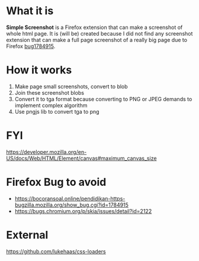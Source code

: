# What it is
**Simple Screenshot** is a Firefox extension that can make a screenshot of whole html page.
It is (will be) created because I did not find any screenshot extension that can make a full page screenshot of
a really big page
due to Firefox [bug1784915](https://bocoransoal.online/pendidikan-https-bugzilla.mozilla.org/show_bug.cgi?id=1784915).

# How it works
1. Make page small screenshots, convert to blob
2. Join these screenshot blobs
3. Convert it to tga format because converting to PNG or JPEG demands to implement complex algorithm
4. Use pngjs lib to convert tga to png

# FYI
https://developer.mozilla.org/en-US/docs/Web/HTML/Element/canvas#maximum_canvas_size

# Firefox Bug to avoid
* https://bocoransoal.online/pendidikan-https-bugzilla.mozilla.org/show_bug.cgi?id=1784915
* https://bugs.chromium.org/p/skia/issues/detail?id=2122

# External
https://github.com/lukehaas/css-loaders